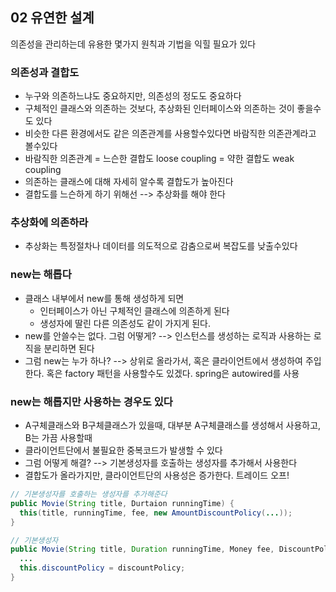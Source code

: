 ## 02 유연한 설계
의존성을 관리하는데 유용한 몇가지 원칙과 기법을 익힐 필요가 있다
### 의존성과 결합도
- 누구와 의존하느냐도 중요하지만, 의존성의 정도도 중요하다
- 구체적인 클래스와 의존하는 것보다, 추상화된 인터페이스와 의존하는 것이 좋을수도 있다
- 비슷한 다른 환경에서도 같은 의존관계를 사용할수있다면 바람직한 의존관계라고 볼수있다
- 바람직한 의존관계 = 느슨한 결합도 loose coupling = 약한 결합도 weak coupling
- 의존하는 클래스에 대해 자세히 알수록 결합도가 높아진다
- 결합도를 느슨하게 하기 위해선 --> 추상화를 해야 한다

### 추상화에 의존하라
- 추상화는 특정절차나 데이터를 의도적으로 감춤으로써 복잡도를 낮출수있다

### new는 해롭다
- 클래스 내부에서 new를 통해 생성하게 되면
    - 인터페이스가 아닌 구체적인 클래스에 의존하게 된다
    - 생성자에 딸린 다른 의존성도 같이 가지게 된다.
- new를 안쓸수는 없다. 그럼 어떻게? --> 인스턴스를 생성하는 로직과 사용하는 로직을 분리하면 된다
- 그럼 new는 누가 하나? --> 상위로 올라가서, 혹은 클라이언트에서 생성하여 주입한다. 혹은 factory 패턴을 사용할수도 있겠다. spring은 autowired를 사용

### new는 해롭지만 사용하는 경우도 있다
- A구체클래스와 B구체클래스가 있을때, 대부분 A구체클래스를 생성해서 사용하고, B는 가끔 사용할때
- 클라이언트단에서 불필요한 중복코드가 발생할 수 있다
- 그럼 어떻게 해결? --> 기본생성자를 호출하는 생성자를 추가해서 사용한다
- 결합도가 올라가지만, 클라이언트단의 사용성은 증가한다. 트레이드 오프!
```java
// 기본생성자를 호출하는 생성자를 추가해준다
public Movie(String title, Durtaion runningTime) {
  this(title, runningTime, fee, new AmountDiscountPolicy(...));
}

// 기본생성자
public Movie(String title, Duration runningTime, Money fee, DiscountPolicy discountPolicy) {
  ...
  this.discountPolicy = discountPolicy;
}
```
